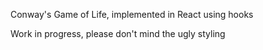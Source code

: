 Conway's Game of Life, implemented in React using hooks

Work in progress, please don't mind the ugly styling
